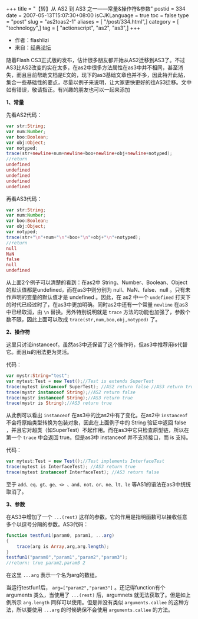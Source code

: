 +++
title = "【转】从 AS2 到 AS3 之一——常量&操作符&参数"
postid = 334
date = 2007-05-13T15:07:30+08:00
isCJKLanguage = true
toc = false
type = "post"
slug = "as2toas2-1"
aliases = [ "/post/334.html",]
category = [ "technology",]
tag = [ "actionscript", "as2", "as3",]
+++


- 作者：flashlizi
- 来自：[经典论坛](http://bbs.blueidea.com/thread-2740982-1-1.html)

随着Flash CS3正式版的发布，估计很多朋友都开始从AS2迁移到AS3了。不过AS3比AS2改变的实在太多，在as2中很多方法属性在as3中并不相同，甚至消失，而且目前帮助文档是E文的，现下的as3基础文章也并不多，因此特开此贴，集合一些基础性的要点，尽量以例子来说明，让大家更快更好的往AS3迁移。文中如有错误，敬请指正。有兴趣的朋友也可以一起来添加

**1、常量**  

先看AS2代码：

``` ActionScript
var str:String;
var num:Number;
var boo:Boolean;
var obj:Object;
var notyped;
trace(str+newline+num+newline+boo+newline+obj+newline+notyped);
//return
undefined
undefined
undefined
undefined
undefined
```

再看AS3代码：

``` ActionScript
var str:String;
var num:Number;
var boo:Boolean;
var obj:Object;
var notyped;
trace(str+"\n"+num+"\n"+boo+"\n"+obj+"\n"+notyped);
//return
null
NaN
false
null
undefined
```

<!--more-->  

从上面2个例子可以清楚的看到：在as2中 String、Number、Boolean、Object 的默认值都是undefined，而在as3中则分别为 null、NaN、false、null 。只有未作声明的变量的默认值才是 undefined 。因此，在 as2 中一个 `undefined` 打天下的时代已经过时了，在as3中更加明确。同时as2中还有一个常量 `newline` 在as3中已经取消，由 `\n` 替换。另外特别说明就是 `trace` 方法的功能也加强了，参数个数不限，因此上面可以改成 `trace(str,num,boo,obj,notyped)` 了。

**2、操作符**

这里只讨论instanceof。虽然as3中还保留了这个操作符，但as3中推荐用is代替它。而且is的用法更为灵活。  

代码：

``` ActionScript
var mystr:String="test";
var mytest:Test = new Test();//Test is extends SuperTest
trace(mytest instanceof SuperTest); //AS2 return false //AS3 return true
trace(mystr instanceof String);//AS2 return false
trace(mystr instanceof String);//AS3 return true
trace(mystr is String);//AS3 return true
```

从此例可以看出 `instanceof` 在as3中的比as2中有了变化。在as2中 `instanceof` 不会将原始类型转换为包装对象，因此在上面例子中的 String 验证中返回 false ，并且它对超类（如SuperTest）不起作用。而在as3中它只检查原型链，所以在第一个 `trace` 中会返回 true。但是as3中 instanceof 并不支持接口，而 is 支持。  

代码：

``` ActionScript
var mytest:Test = new Test();//Test implements InterfaceTest
trace(mytest is InterfaceTest); //AS3 return true 
trace(mytest instanceof InterfaceTest); //AS3 return false
```

至于 `add、eq、gt、ge、<> 、and、not、or、ne、lt、le` 等AS1的语法在as3中统统取消了。

**3、参数**  

在AS3中增加了一个 `...(rest)` 这样的参数。它的作用是指明函数可以接收任意多个以逗号分隔的参数。AS3代码：

``` ActionScript
function testfun1(param0, param1, ...arg)
{
    trace(arg is Array,arg,arg.length);
}
testfun1("param0","param1","param2","param3");
//return: true param2,param3 2
```

在这里 `...arg` 表示一个名为arg的数组。  

当运行testfun1后， `arg=["param2","param3"]` 。还记得function有个 arguments 类么，当使用了 `...(rest)` 后，argumnets 就无法获取了。但是如上例所示 `arg.length` 同样可以使用。但是并没有类似 `arguments.callee` 的这种方法，所以要使用 `...arg` 的时候确保不会使用 `arguments.callee` 的方法。

